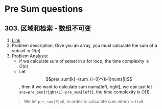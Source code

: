# Pre Sum questions
## 303. 区域和检索 - 数组不可变
1. [Link](https://leetcode.cn/problems/range-sum-query-immutable/)
2. Problem description:
Give you an array, you must calculate the sum of a subset in $O(n)$.
3. Problem Analysis:
    - If we calculate sum of setset in a for loop, the time complexity is $O(n)$
    - Let $$pre\_sum[k]=\sum_{i=0}^{k-1}nums[i]$$, then if we want to calculate sum nums[left, right], we can just let `ans=pre_sum[right+1]-pre_sum[left]`, the time complexity is $O(1)$.
    > We let `pre_sum[0]=0`, in order to calculate sum when `left=0`